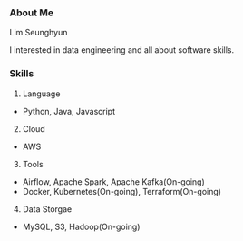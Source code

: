 ### About Me

Lim Seunghyun

I interested in data engineering and all about software skills.


### Skills
1. Language
- Python, Java, Javascript
2. Cloud
- AWS
3. Tools
- Airflow, Apache Spark, Apache Kafka(On-going)
- Docker, Kubernetes(On-going), Terraform(On-going)
4. Data Storgae
- MySQL, S3, Hadoop(On-going)
